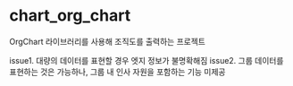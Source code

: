 # chart_org_chart
OrgChart 라이브러리를 사용해 조직도를 출력하는 프로젝트

issue1. 대량의 데이터를 표현할 경우 엣지 정보가 불명확해짐
issue2. 그룹 데이터를 표현하는 것은 가능하나, 그룹 내 인사 자원을 포함하는 기능 미제공

